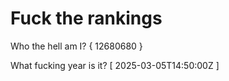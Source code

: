 # Fuck the rankings

Who the hell am I?
{ 12680680 }

What fucking year is it?
[ 2025-03-05T14:50:00Z ]
